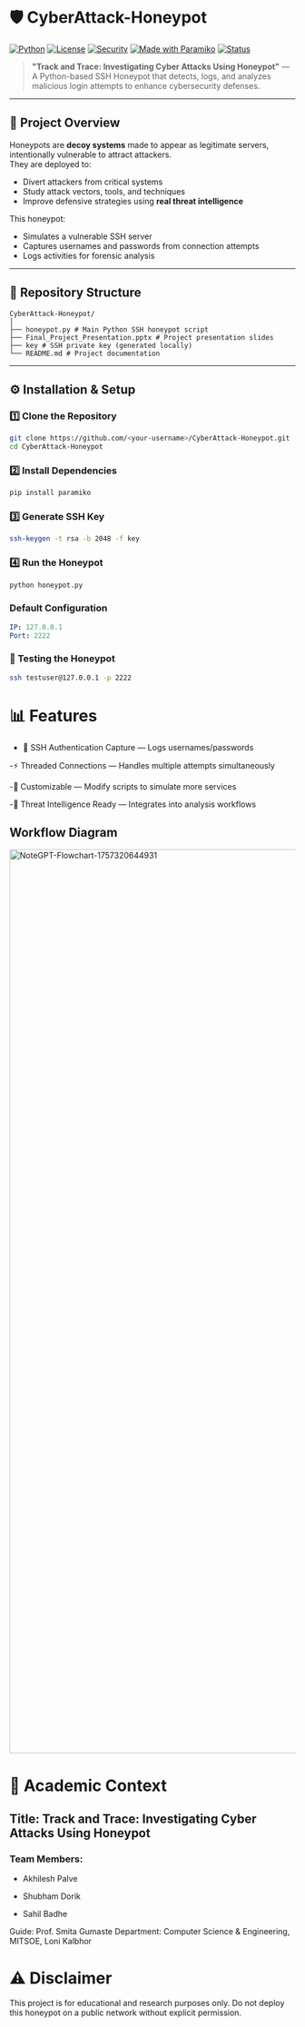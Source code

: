 # 🛡️ CyberAttack-Honeypot

[![Python](https://img.shields.io/badge/Python-3.x-blue.svg)](https://www.python.org/)
[![License](https://img.shields.io/badge/License-MIT-green.svg)](LICENSE)
[![Security](https://img.shields.io/badge/Security-Research%20Project-orange.svg)](#)
[![Made with Paramiko](https://img.shields.io/badge/Made%20with-Paramiko-yellow.svg)](http://www.paramiko.org/)
[![Status](https://img.shields.io/badge/Status-Completed-brightgreen.svg)](#)

> **"Track and Trace: Investigating Cyber Attacks Using Honeypot"** — A Python-based SSH Honeypot that detects, logs, and analyzes malicious login attempts to enhance cybersecurity defenses.

---

## 📜 Project Overview
Honeypots are **decoy systems** made to appear as legitimate servers, intentionally vulnerable to attract attackers.  
They are deployed to:
- Divert attackers from critical systems  
- Study attack vectors, tools, and techniques  
- Improve defensive strategies using **real threat intelligence**  

This honeypot:
- Simulates a vulnerable SSH server
- Captures usernames and passwords from connection attempts
- Logs activities for forensic analysis

---

## 📂 Repository Structure
```
CyberAttack-Honeypot/
│
├── honeypot.py # Main Python SSH honeypot script
├── Final_Project_Presentation.pptx # Project presentation slides
├── key # SSH private key (generated locally)
└── README.md # Project documentation
```
---

## ⚙️ Installation & Setup

### 1️⃣ Clone the Repository
```bash
git clone https://github.com/<your-username>/CyberAttack-Honeypot.git
cd CyberAttack-Honeypot
```
### 2️⃣ Install Dependencies
```bash
pip install paramiko
```
### 3️⃣ Generate SSH Key
```bash
ssh-keygen -t rsa -b 2048 -f key
```
### 4️⃣ Run the Honeypot
```bash
python honeypot.py
```
### Default Configuration
```yaml
IP: 127.0.0.1
Port: 2222
```

### 🧪 Testing the Honeypot
```bash
ssh testuser@127.0.0.1 -p 2222
```
# 📊 Features

- 🔐 SSH Authentication Capture — Logs usernames/passwords

-⚡ Threaded Connections — Handles multiple attempts simultaneously

-🎯 Customizable — Modify scripts to simulate more services

-📡 Threat Intelligence Ready — Integrates into analysis workflows


## Workflow Diagram
<img width="2816" height="1592" alt="NoteGPT-Flowchart-1757320644931" src="https://github.com/user-attachments/assets/127c5ffa-ffc2-4069-b3d3-33e607575907" />

# 📌 Academic Context

## Title: Track and Trace: Investigating Cyber Attacks Using Honeypot
### Team Members:

- Akhilesh Palve

- Shubham Dorik 

- Sahil Badhe

Guide: Prof. Smita Gumaste
Department: Computer Science & Engineering, MITSOE, Loni Kalbhor


# ⚠️ Disclaimer

This project is for educational and research purposes only.
Do not deploy this honeypot on a public network without explicit permission.

